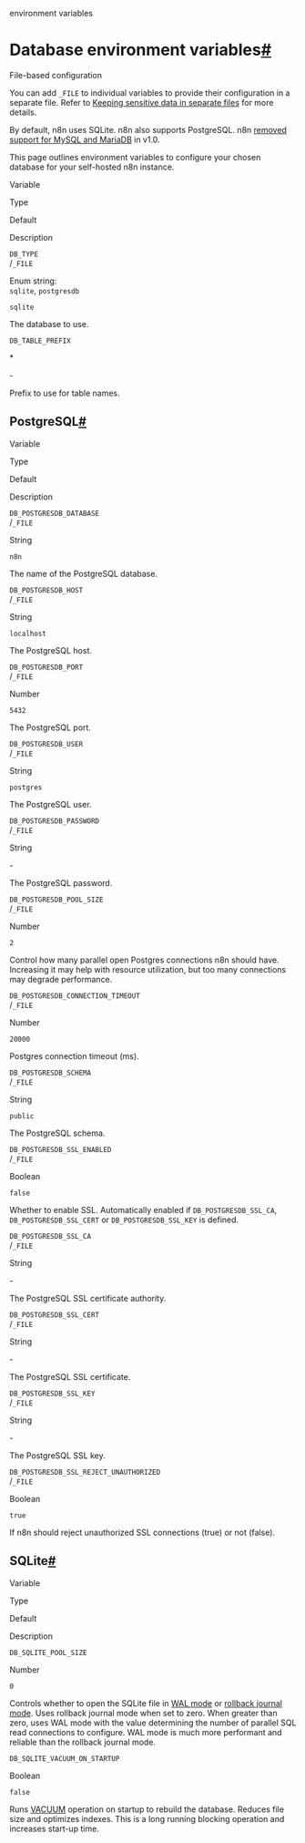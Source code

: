 environment variables

[](https://github.com/n8n-io/n8n-docs/edit/main/docs/hosting/configuration/environment-variables/database.md "Edit this page")

# Database environment variables[#](#database-environment-variables "Permanent link")

File-based configuration

You can add `_FILE` to individual variables to provide their configuration in a separate file. Refer to [Keeping sensitive data in separate files](../../configuration-methods/#keeping-sensitive-data-in-separate-files) for more details.

By default, n8n uses SQLite. n8n also supports PostgreSQL. n8n [removed support for MySQL and MariaDB](../../../../1-0-migration-checklist/#mysql-and-mariadb) in v1.0.

This page outlines environment variables to configure your chosen database for your self-hosted n8n instance.

Variable

Type

Default

Description

`DB_TYPE`  
/`_FILE`

Enum string:  
`sqlite`, `postgresdb`

`sqlite`

The database to use.

`DB_TABLE_PREFIX`

\*

\-

Prefix to use for table names.

## PostgreSQL[#](#postgresql "Permanent link")

Variable

Type

Default

Description

`DB_POSTGRESDB_DATABASE`  
/`_FILE`

String

`n8n`

The name of the PostgreSQL database.

`DB_POSTGRESDB_HOST`  
/`_FILE`

String

`localhost`

The PostgreSQL host.

`DB_POSTGRESDB_PORT`  
/`_FILE`

Number

`5432`

The PostgreSQL port.

`DB_POSTGRESDB_USER`  
/`_FILE`

String

`postgres`

The PostgreSQL user.

`DB_POSTGRESDB_PASSWORD`  
/`_FILE`

String

\-

The PostgreSQL password.

`DB_POSTGRESDB_POOL_SIZE`  
/`_FILE`

Number

`2`

Control how many parallel open Postgres connections n8n should have. Increasing it may help with resource utilization, but too many connections may degrade performance.

`DB_POSTGRESDB_CONNECTION_TIMEOUT`  
/`_FILE`

Number

`20000`

Postgres connection timeout (ms).

`DB_POSTGRESDB_SCHEMA`  
/`_FILE`

String

`public`

The PostgreSQL schema.

`DB_POSTGRESDB_SSL_ENABLED`  
/`_FILE`

Boolean

`false`

Whether to enable SSL. Automatically enabled if `DB_POSTGRESDB_SSL_CA`, `DB_POSTGRESDB_SSL_CERT` or `DB_POSTGRESDB_SSL_KEY` is defined.

`DB_POSTGRESDB_SSL_CA`  
/`_FILE`

String

\-

The PostgreSQL SSL certificate authority.

`DB_POSTGRESDB_SSL_CERT`  
/`_FILE`

String

\-

The PostgreSQL SSL certificate.

`DB_POSTGRESDB_SSL_KEY`  
/`_FILE`

String

\-

The PostgreSQL SSL key.

`DB_POSTGRESDB_SSL_REJECT_UNAUTHORIZED`  
/`_FILE`

Boolean

`true`

If n8n should reject unauthorized SSL connections (true) or not (false).

## SQLite[#](#sqlite "Permanent link")

Variable

Type

Default

Description

`DB_SQLITE_POOL_SIZE`

Number

`0`

Controls whether to open the SQLite file in [WAL mode](https://www.sqlite.org/wal.html) or [rollback journal mode](https://www.sqlite.org/lockingv3.html#rollback). Uses rollback journal mode when set to zero. When greater than zero, uses WAL mode with the value determining the number of parallel SQL read connections to configure. WAL mode is much more performant and reliable than the rollback journal mode.

`DB_SQLITE_VACUUM_ON_STARTUP`

Boolean

`false`

Runs [VACUUM](https://www.sqlite.org/lang_vacuum.html) operation on startup to rebuild the database. Reduces file size and optimizes indexes. This is a long running blocking operation and increases start-up time.
